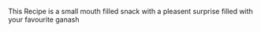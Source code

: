 This Recipe is a small mouth filled snack with a pleasent surprise filled with your favourite ganash